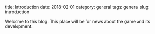 title: Introduction
date: 2018-02-01
category: general
tags: general
slug: introduction


Welcome to this blog. This place will be for news about the game and its
development.
